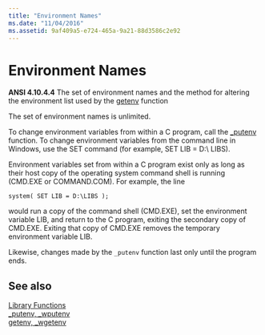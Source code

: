 ```yaml
---
title: "Environment Names"
ms.date: "11/04/2016"
ms.assetid: 9af409a5-e724-465a-9a21-88d3586c2e92
---
```

# Environment Names

**ANSI 4.10.4.4** The set of environment names and the method for altering the environment list used by the [getenv](../c-runtime-library/reference/getenv-wgetenv.md) function

The set of environment names is unlimited.

To change environment variables from within a C program, call the [_putenv](../c-runtime-library/reference/putenv-wputenv.md) function. To change environment variables from the command line in Windows, use the SET command (for example, SET LIB = D:\ LIBS).

Environment variables set from within a C program exist only as long as their host copy of the operating system command shell is running (CMD.EXE or COMMAND.COM). For example, the line

```
system( SET LIB = D:\LIBS );
```

would run a copy of the command shell (CMD.EXE), set the environment variable LIB, and return to the C program, exiting the secondary copy of CMD.EXE. Exiting that copy of CMD.EXE removes the temporary environment variable LIB.

Likewise, changes made by the `_putenv` function last only until the program ends.

## See also

[Library Functions](../c-language/library-functions.md)<br/>
[_putenv, _wputenv](../c-runtime-library/reference/putenv-wputenv.md)<br/>
[getenv, _wgetenv](../c-runtime-library/reference/getenv-wgetenv.md)
